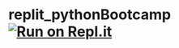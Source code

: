 # replit_pythonBootcamp [![Run on Repl.it](https://replit.com/badge/github/hbgraph/replit_pythonBootcamp)](https://replit.com/new/github/hbgraph/replit_pythonBootcamp)
